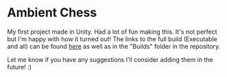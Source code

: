 # Ambient Chess
My first project made in Unity. Had a lot of fun making this. It's not perfect but I'm happy with how it turned out!
The links to the full build (Executable and all) can be found [here](https://mega.nz/folder/n2ImFJYY#rRHYxME5dPP2ooOfYE9z7w) as well as in the "Builds" folder in the repository.

Let me know if you have any suggestions I'll consider adding them in the future! :) 